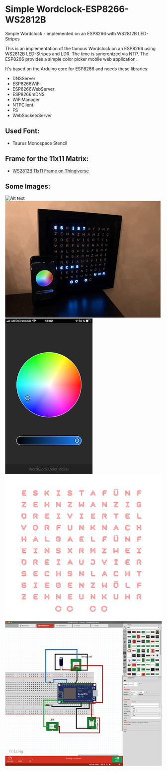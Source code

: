 # Simple Wordclock-ESP8266-WS2812B

Simple Wordclock - implemented on an ESP8266 with WS2812B LED-Stripes

This is an implementation of the famous Wordclock on an ESP8266 using WS2812B LED-Stripes and LDR. The time is syncronized via NTP.
The ESP8266 provides a simple color picker mobile web application. 

It's based on the Arduino core for ESP8266 and needs these libraries:

- DNSServer
- ESP8266WiFi
- ESP8266WebServer
- ESP8266mDNS
- WiFiManager
- NTPClient
- FS
- WebSocketsServer

## Used Font:
- Taurus Monospace Stencil

## Frame for the 11x11 Matrix:
- [WS2812B 11x11 Frame on Thingiverse](#)

## Some Images:
![Alt text](Supplement/Screenshots/preview.gif?raw=true "Title")
![Alt text](Supplement/Screenshots/prev1.png?raw=true "Title")
![Alt text](Supplement/Screenshots/WebApp4.PNG?raw=true "Title")
![Alt text](Supplement/Screenshots/face.png?raw=true "Title")
![Alt text](Supplement/Screenshots/Breadboard.png?raw=true "Title")